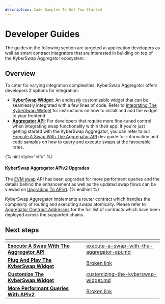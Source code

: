 ```yaml
---
description: Code Samples To Get You Started
---
```


# Developer Guides

The guides in the following section are targeted at application developers as well as smart contract integrators that are interested in building on top of the KyberSwap Aggregator ecosystem.

## Overview

To cater for varying integration complexities, KyberSwap Aggregator offers developers 2 options for integration:

* [**KyberSwap Widget**](../../kyberswap-widget/): An endlessly customizable widget that can be seamlessly integrated with a few lines of code. Refer to [Integrating The KyberSwap Widget](../../kyberswap-widget/developer-guides/integrating-the-kyberswap-widget.md) for instructions on how to install and add the widget to your frontend.
* [**Aggregator API**](../aggregator-api-specification/): For developers that require more fine-tuned control when integrating swap functionality within their app. If you're just getting started with the KyberSwap Aggregator, you can refer to our [Execute A Swap With The Aggregator API](execute-a-swap-with-the-aggregator-api.md) dev guide for information and code samples on how to query and execute swaps at the favourable rates.

{% hint style="info" %}
#### KyberSwap Aggregator APIv2 Upgrades

The [EVM swap](../aggregator-api-specification/evm-swaps.md) API has been upgraded for more performant queries and the details behind the enhancement as well as the updated swap flows can be viewed on [Upgrading To APIv1](broken-reference).
{% endhint %}

KyberSwap Aggregator implements a router contract which handles the complexity of routing and executing swaps atomically. Please refer to [Aggregator Contract Addresses](../contracts/aggregator-contract-addresses.md) for the full list of contracts which have been deployed across the supported chains.

## Next steps

<table data-card-size="large" data-view="cards"><thead><tr><th></th><th data-hidden></th><th data-hidden></th><th data-hidden data-card-target data-type="content-ref"></th></tr></thead><tbody><tr><td><a href="execute-a-swap-with-the-aggregator-api.md"><strong>Execute A Swap With The Aggregator API</strong></a></td><td></td><td></td><td><a href="execute-a-swap-with-the-aggregator-api.md">execute-a-swap-with-the-aggregator-api.md</a></td></tr><tr><td><a href="broken-reference"><strong>Plug And Play The KyberSwap Widget</strong></a></td><td></td><td></td><td><a href="broken-reference">Broken link</a></td></tr><tr><td><a href="../../kyberswap-widget/developer-guides/customizing-the-kyberswap-widget.md"><strong>Customize The KyberSwap Widget</strong></a></td><td></td><td></td><td><a href="../../kyberswap-widget/developer-guides/customizing-the-kyberswap-widget.md">customizing-the-kyberswap-widget.md</a></td></tr><tr><td><a href="broken-reference"><strong>More Performant Queries With APIv2</strong></a></td><td></td><td></td><td><a href="broken-reference">Broken link</a></td></tr></tbody></table>
